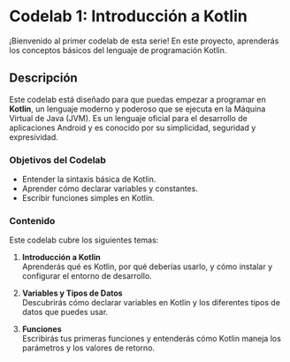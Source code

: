 # Codelab 1: Introducción a Kotlin

¡Bienvenido al primer codelab de esta serie! En este proyecto, aprenderás los conceptos básicos del lenguaje de programación Kotlin.

## Descripción

Este codelab está diseñado para que puedas empezar a programar en **Kotlin**, un lenguaje moderno y poderoso que se ejecuta en la Máquina Virtual de Java (JVM). Es un lenguaje oficial para el desarrollo de aplicaciones Android y es conocido por su simplicidad, seguridad y expresividad.

### Objetivos del Codelab

- Entender la sintaxis básica de Kotlin.
- Aprender cómo declarar variables y constantes.
- Escribir funciones simples en Kotlin.

### Contenido

Este codelab cubre los siguientes temas:

1. **Introducción a Kotlin**  
   Aprenderás qué es Kotlin, por qué deberías usarlo, y cómo instalar y configurar el entorno de desarrollo.

2. **Variables y Tipos de Datos**  
   Descubrirás cómo declarar variables en Kotlin y los diferentes tipos de datos que puedes usar.

3. **Funciones**  
   Escribirás tus primeras funciones y entenderás cómo Kotlin maneja los parámetros y los valores de retorno.
